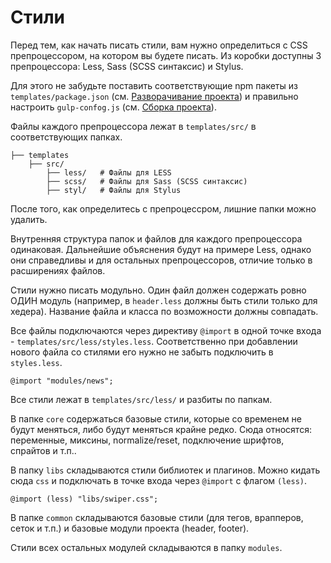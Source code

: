 # Стили

Перед тем, как начать писать стили, вам нужно определиться с CSS препроцессором, на котором вы будете писать. Из коробки доступны 3 препроцессора: Less, Sass (SCSS синтаксис) и Stylus.

Для этого не забудьте поставить соответствующие npm пакеты из `templates/package.json` (см. [Разворачивание проекта](deployment.md)) и правильно настроить `gulp-confog.js` (см. [Сборка проекта](build.md)).

Файлы каждого препроцессора лежат в `templates/src/` в соответствующих папках.

```
├── templates               
    ├── src/                
        ├── less/   # Файлы для LESS
        ├── scss/   # Файлы для Sass (SCSS синтаксис)
        ├── styl/   # Файлы для Stylus
```

После того, как определитесь с препроцессром, лишние папки можно удалить.

Внутренняя структура папок и файлов для каждого препроцессора одинаковая. Дальнейшие объяснения будут на примере Less, однако они справедливы и для остальных препроцессоров, отличие только в расширениях файлов.

Стили нужно писать модульно. Один файл должен содержать ровно ОДИН модуль (например, в `header.less` должны быть стили только для хедера). Название файла и класса по возможности должны совпадать.

Все файлы подключаются через директиву `@import` в одной точке входа - `templates/src/less/styles.less`. Соответственно при добавлении нового файла со стилями его нужно не забыть подключить в `styles.less`.

```less
@import "modules/news";
```

Все стили лежат в `templates/src/less/` и разбиты по папкам.

В папке `core` содержаться базовые стили, которые со временем не будут меняться, либо будут меняться крайне редко. Сюда относятся: переменные, миксины, normalize/reset, подключение шрифтов, спрайтов и т.п..

В папку `libs` складываются стили библиотек и плагинов. Можно кидать сюда `css` и подключать в точке входа через `@import` с флагом `(less)`.

```less
@import (less) "libs/swiper.css";
```

В папке `common` складываются базовые стили (для тегов, врапперов, сеток и т.п.) и базовые модули проекта (header, footer).

Стили всех остальных модулей складываются в папку `modules`.